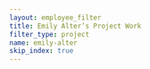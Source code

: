 ```yaml
---
layout: employee_filter
title: Emily Alter’s Project Work
filter_type: project
name: emily-alter
skip_index: true
---
```

